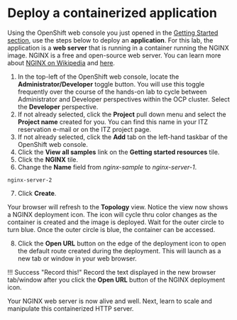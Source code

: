 # Deploy a containerized application

Using the OpenShift web console you just opened in the [Getting Started section](gettingStarted.md), use the steps below to deploy an **application**. For this lab, the application is a **web server** that is running in a  container running the NGINX image.  NGINX is a free and open-source web server. You can learn more about [NGINX on Wikipedia](https://en.wikipedia.org/wiki/Nginx) and [here](https://www.nginx.com/).


1. In the top-left of the OpenShift web console, locate the **Administrator/Developer** toggle button. You will use this toggle frequently over the course of the hands-on lab to cycle between Administrator and Developer perspectives within the OCP cluster. Select the **Developer** perspective.
2. If not already selected, click the **Project** pull down menu and select the **Project name** created for you. You can find this name in your ITZ reservation e-mail or on the ITZ project page.
3. If not already selected, click the **Add** tab on the left-hand taskbar of the OpenShift web console.
4. Click the **View all samples** link on the **Getting started resources** tile.
5. Click the **NGINX** tile.
6. Change the **Name** field from _nginx-sample_ to _nginx-server-1_.
```
nginx-server-2
```
7. Click **Create**.

Your browser will refresh to the **Topology** view.  Notice the view now shows a NGINX deployment icon. The icon will cycle thru color changes as the container is created and the image is deployed. Wait for the outer circle to turn blue. Once the outer circle is blue, the container can be accessed.

8. Click the **Open URL** button on the edge of the deployment icon to open the default route created during the deployment. This will launch as a new tab or window in your web browser.

!!! Success "Record this!"
    Record the text displayed in the new browser tab/window after you click the **Open URL** button of the NGINX deployment icon.

Your NGINX web server is now alive and well.  Next, learn to scale and manipulate this containerized HTTP server.
